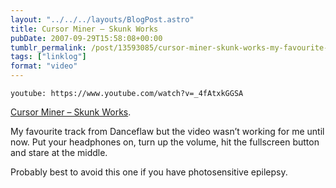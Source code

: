 ```yaml
---
layout: "../../../layouts/BlogPost.astro"
title: Cursor Miner – Skunk Works
pubDate: 2007-09-29T15:58:08+00:00
tumblr_permalink: /post/13593085/cursor-miner-skunk-works-my-favourite-track
tags: ["linklog"]
format: "video"
---
```


`youtube: https://www.youtube.com/watch?v=_4fAtxkGGSA`

[Cursor Miner &#8211; Skunk Works][1].

My favourite track from Danceflaw but the video wasn&rsquo;t working for me until now. Put your headphones on, turn up the volume, hit the fullscreen button and stare at the middle.

Probably best to avoid this one if you have photosensitive epilepsy.

[1]: https://www.youtube.com/watch?v=_4fAtxkGGSA
